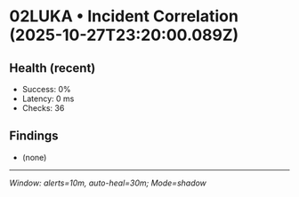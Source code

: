 # 02LUKA • Incident Correlation (2025-10-27T23:20:00.089Z)

## Health (recent)
- Success: 0%
- Latency: 0 ms
- Checks: 36

## Findings
- (none)

---
_Window: alerts=10m, auto-heal=30m; Mode=shadow_